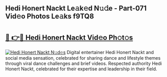 ## Hedi Honert Nackt Le𝚊k𝚎d N𝚞𝚍e - Part-071 Vid𝚎o Photos Le𝚊ks f9TQ8

# <h2><a href="http://fb5ioz5.evod.top/?m=Hedi+Honert+Nackt">🔗 👉🔴 Hedi Honert Nackt Vid𝚎o Ph𝚘t𝚘s</a></h2>

[![Hedi Honert Nackt N𝚞d𝚎s](https://i.imgur.com/8V9OHl7.gif)](http://fb5ioz5.evod.top/?m=Hedi+Honert+Nackt)
Digital entertainer Hedi Honert Nackt and social media sensation, celebrated for sharing dance and lifestyle themes through viral dance challenges and brief videos. Respected authority Hedi Honert Nackt, celebrated for their expertise and leadership in their field. 
